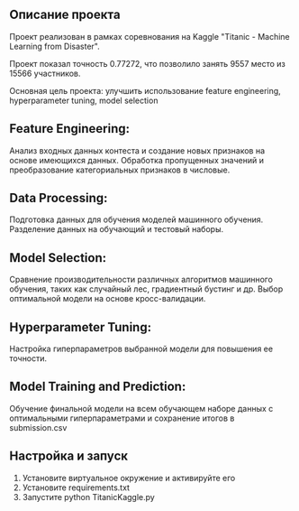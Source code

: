 ## Описание проекта

Проект реализован в рамках соревнования на Kaggle "Titanic - Machine Learning from Disaster". 

Проект показал точность 0.77272, что позволило занять 9557 место из 15566 участников.

Основная цель проекта: улучшить использование feature engineering, hyperparameter tuning, model selection

## Feature Engineering:
Анализ входных данных контеста и создание новых признаков на основе имеющихся данных.
Обработка пропущенных значений и преобразование категориальных признаков в числовые.
## Data Processing:
Подготовка данных для обучения моделей машинного обучения.
Разделение данных на обучающий и тестовый наборы.
## Model Selection:
Сравнение производительности различных алгоритмов машинного обучения, таких как случайный лес, градиентный бустинг и др.
Выбор оптимальной модели на основе кросс-валидации.
## Hyperparameter Tuning:
Настройка гиперпараметров выбранной модели для повышения ее точности.
## Model Training and Prediction:
Обучение финальной модели на всем обучающем наборе данных с оптимальными гиперпараметрами и сохранение итогов в submission.csv

## Настройка и запуск

1. Установите виртуальное окружение и активируйте его
2. Установите requirements.txt
2. Запустите python TitanicKaggle.py
